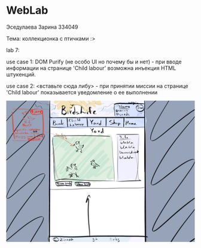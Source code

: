 # WebLab
Эседулаева Зарина 334049 

Тема: коллекционка с птичками :>

lab 7:

use case 1: DOM Purify (не особо UI но почему бы и нет) - при вводе информации на странице 'Child labour' возможна инъекция HTML штукенций.

use case 2: <вставьте сюда либу> - при принятии миссии на странице 'Child labour' показывается уведомление о ее выполнении

![](css/images/layout.png)
